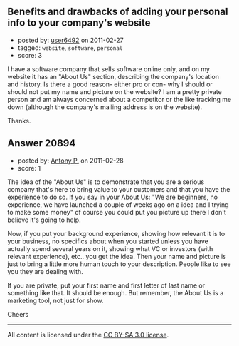 ## Benefits and drawbacks of adding your personal info to your company's website

- posted by: [user6492](https://stackexchange.com/users/-1/6492-user6492) on 2011-02-27
- tagged: `website`, `software`, `personal`
- score: 3

I have a software company that sells software online only, and on my website it has an "About Us" section, describing the company's location and history.  Is there a good reason- either pro or con- why I should or should not put my name and picture on the website?  I am a pretty private person and am always concerned about a competitor or the like tracking me down (although the company's mailing address is on the website).

Thanks.


## Answer 20894

- posted by: [Antony P.](https://stackexchange.com/users/-1/7812-antony-p) on 2011-02-28
- score: 1

The idea of the "About Us" is to demonstrate that you are a serious company that's here to bring value to your customers and that you have the experience to do so. If you say in your About Us: "We are beginners, no experience, we have launched a couple of weeks ago on a idea and I trying to make some money" of course you could put you picture up there I don't believe it's going to help.

Now, if you put your background experience, showing how relevant it is to your business, no specifics about when you started unless you have actually spend several years on it, showing what VC or investors (with relevant experience), etc.. you get the idea. Then your name and picture is just to bring a little more human touch to your description. People like to see you they are dealing with. 

If you are private, put your first name and first letter of last name or something like that. It should be enough. But remember, the About Us is a marketing tool, not just for show.

Cheers




---

All content is licensed under the [CC BY-SA 3.0 license](https://creativecommons.org/licenses/by-sa/3.0/).
